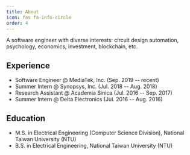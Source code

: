 ```yaml
---
title: About
icon: fas fa-info-circle
order: 4
---
```


A software engineer with diverse interests: circuit design automation, psychology, economics, investment, blockchain, etc.

## Experience
- Software Engineer @ MediaTek, Inc. (Sep. 2019 -- recent)
- Summer Intern @ Synopsys, Inc. (Jul. 2018 -- Aug. 2018)
- Research Assistant @ Academia Sinica (Jul. 2016 -- Sep. 2017)
- Summer Intern @ Delta Electronics (Jul. 2016 -- Aug. 2016)

## Education
- M.S. in Electrical Engineering (Computer Science Division), National Taiwan University (NTU)
- B.S. in Electrical Engineering, National Taiwan University (NTU)
